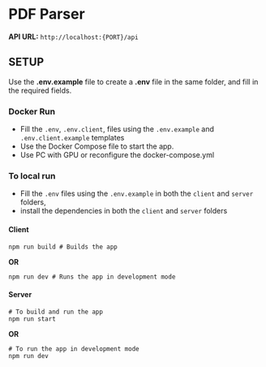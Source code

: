 # PDF Parser


**API URL:** `http://localhost:{PORT}/api`

## SETUP

Use the **.env.example** file to create a **.env** file in the same folder, and fill in the required fields.

### Docker Run
- Fill the `.env`, `.env.client`, files using the `.env.example` and `.env.client.example`  templates
- Use the Docker Compose file to start the app.
- Use PC with GPU or reconfigure the docker-compose.yml

### To local run
- Fill the `.env` files using the `.env.example` in both the `client` and `server` folders,
- install the dependencies in both the `client` and `server` folders
#### Client
```
npm run build # Builds the app
```

**OR**
```
npm run dev # Runs the app in development mode
```

#### Server
```
# To build and run the app
npm run start
```

**OR**
```
# To run the app in development mode
npm run dev
```

